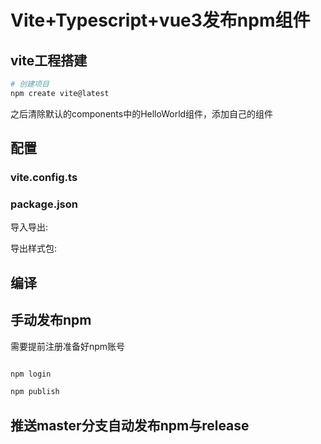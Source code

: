 # Vite+Typescript+vue3发布npm组件

## vite工程搭建

```sh
# 创建项目
npm create vite@latest
```

之后清除默认的components中的HelloWorld组件，添加自己的组件

## 配置

### vite.config.ts

### package.json

导入导出:

导出样式包:


## 编译

## 手动发布npm

需要提前注册准备好npm账号

```sh

npm login

npm publish

```

## 推送master分支自动发布npm与release

